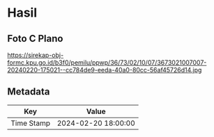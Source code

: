 # Hasil

## Foto C Plano

https://sirekap-obj-formc.kpu.go.id/b3f0/pemilu/ppwp/36/73/02/10/07/3673021007007-20240220-175021--cc784de9-eeda-40a0-80cc-56af45726d14.jpg


## Metadata

| Key        | Value               |
| ---------- | ------------------- |
| Time Stamp | 2024-02-20 18:00:00 |



